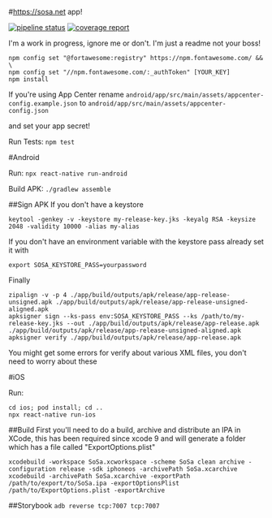 #https://sosa.net app!

[![pipeline status](https://gitlab.com/media-cake/sosa-app/badges/master/pipeline.svg)](https://gitlab.com/media-cake/sosa-app/-/commits/master)
[![coverage report](https://gitlab.com/media-cake/sosa-app/badges/master/coverage.svg)](https://gitlab.com/media-cake/sosa-app/-/commits/master)

I'm a work in progress, ignore me or don't. I'm just a readme not your boss!

```
npm config set "@fortawesome:registry" https://npm.fontawesome.com/ && \
npm config set "//npm.fontawesome.com/:_authToken" [YOUR_KEY]
npm install
```

If you're using App Center rename
`android/app/src/main/assets/appcenter-config.example.json`
to
`android/app/src/main/assets/appcenter-config.json`

and set your app secret!

Run Tests: 
`npm test`

#Android

Run: 
`npx react-native run-android`

Build APK: `./gradlew assemble`

##Sign APK
If you don't have a keystore

`keytool -genkey -v -keystore my-release-key.jks -keyalg RSA -keysize 2048 -validity 10000 -alias my-alias`

If you don't have an environment variable with the keystore pass already set it with

`export SOSA_KEYSTORE_PASS=yourpassword`

Finally
```
zipalign -v -p 4 ./app/build/outputs/apk/release/app-release-unsigned.apk ./app/build/outputs/apk/release/app-release-unsigned-aligned.apk
apksigner sign --ks-pass env:SOSA_KEYSTORE_PASS --ks /path/to/my-release-key.jks --out ./app/build/outputs/apk/release/app-release.apk ./app/build/outputs/apk/release/app-release-unsigned-aligned.apk
apksigner verify ./app/build/outputs/apk/release/app-release.apk
```

You might get some errors for verify about various XML files, you don't need to worry about these

#iOS

Run: 
```
cd ios; pod install; cd ..
npx react-native run-ios
```

##Build
First you'll need to do a build, archive and distribute an IPA in XCode, this has been required since xcode 9 and will generate a folder which has a file called "ExportOptions.plist"

```
xcodebuild -workspace SoSa.xcworkspace -scheme SoSa clean archive -configuration release -sdk iphoneos -archivePath SoSa.xcarchive
xcodebuild -archivePath SoSa.xcarchive -exportPath /path/to/export/to/SoSa.ipa -exportOptionsPlist /path/to/ExportOptions.plist -exportArchive
```

##Storybook
`adb reverse tcp:7007 tcp:7007`


